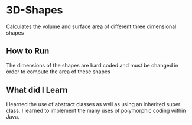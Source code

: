 # 3D-Shapes
Calculates the volume and surface area of different three dimensional shapes

## How to Run
The dimensions of the shapes are hard coded and must be changed in order to compute the area of these shapes

## What did I Learn
I learned the use of abstract classes as well as using an inherited super class.
I learned to implement the many uses of polymorphic coding within Java.
